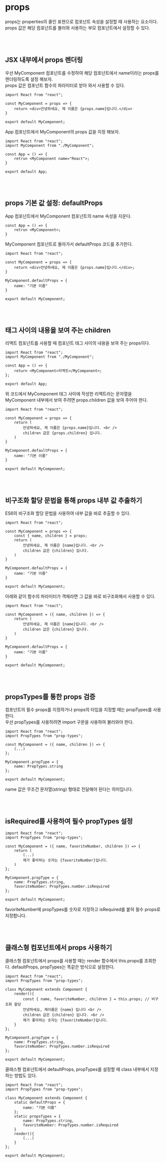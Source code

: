 # props
props는 properties의 줄인 표현으로 컴포넌트 속성을 설정할 때 사용하는 요소이다.  
props 값은 해당 컴포넌트를 불러와 사용하는 부모 컴포넌트에서 설정할 수 있다.

<br>
<br>

## JSX 내부에서 props 렌더링
우선 MyComponent 컴포넌트를 수정하여 해당 컴포넌트에서 name이라는 props를 렌더링하도록 설정 해보자.  
props 값은 컴포넌트 함수의 파라미터로 받아 와서 사용할 수 있다.
```
import React from "react";

const MyComponent = props => {
    return <div>안녕하세요, 제 이름은 {props.name}입니다.</div>
}

export default MyComponent;
```

App 컴포넌트에서 MyComponent의 props 값을 지정 해보자.
```
import React from "react";
import MyComponent from "./MyComponent";

const App = () => {
    retrun <MyComponent name="React">;
}

export default App;
```

<br>
<br>

## props 기본 값 설정: defaultProps
App 컴포넌트에서 MyComponent 컴포넌트의 name 속성을 지운다.
```
const App = () => {
    retrun <MyComponent>;
}

```
MyComponent 컴포넌트로 돌아가서 defaultProps 코드를 추가한다.
```
import React from "react";

const MyComponent = props => {
    return <div>안녕하세요, 제 이름은 {props.name}입니다.</div>;
}

MyComponent.defaultProps = {
    name: "기본 이름"
}

export default MyComponent;
```

<br>
<br>

## 태그 사이의 내용을 보여 주는 children
리액트 컴포넌트를 사용할 때 컴포넌트 태그 사이의 내용을 보여 주는 props이다.
```
import React from "react";
import MyComponent from "./MyComponent";

const App = () => {
    return <MyComponent>리액트</MyComponent>;
};

export default App;
```
위 코드에서 MyComponent 태그 사이에 작성한 리액트라는 문자열을 MyComponent 내부에서 보여 주려면 props.children 값을 보여 주어야 한다.
```
import React from "react";

const MyComponent = props => {
    return (
        안녕하세요, 제 이름은 {props.name}입니다. <br />
        children 값은 {props.children} 입니다.
    )
}

MyComponent.defaultProps = {
    name: "기본 이름"
}

export default MyComponent;
```

<br>
<br>

## 비구조화 할당 문법을 통해 props 내부 값 추출하기
ES6의 비구조화 할당 문법을 사용하여 내부 값을 바로 추출할 수 있다.
```
import React from "react";

const MyComponent = props => {
    const { name, children } = props;
    return (
        안녕하세요, 제 이름은 {name}입니다. <br />
        children 값은 {children} 입니다.
    )
}

MyComponent.defaultProps = {
    name: "기본 이름"
}

export default MyComponent;
```
아래와 같이 함수의 파라미터가 객체라면 그 값을 바로 비구조화해서 사용할 수 있다.
```
import React from "react";

const MyComponent = ({ name, children }) => {
    return (
        안녕하세요, 제 이름은 {name}입니다. <br />
        children 값은 {children} 입니다.
    )
}

MyComponent.defaultProps = {
    name: "기본 이름"
}

export default MyComponent;
```

<br>
<br>

## propsTypes를 통한 props 검증
컴포넌트의 필수 props를 지정하거나 props의 타입을 지정할 때는 propTypes를 사용한다.  
우선 propTypes를 사용하려면 import 구문을 사용하여 불러와야 한다.
```
import React from "react";
import PropTypes from "prop-types";

const MyComponent = ({ name, children }) => {
    (...)
};

MyComponent.propType = {
    name: PropTypes.string
};

export default MyComponent;
```
name 값은 무조건 문자열(string) 형태로 전달해야 된다는 의미입니다.

<br>
<br>

## isRequired를 사용하여 필수 propTypes 설정
```
import React from "react";
import PropTypes from "prop-types";

const MyComponent = ({ name, favoriteNumber, children }) => {
    return (
        (...)
        제가 좋아하는 숫자는 {favoriteNumber}입니다.
    )
};

MyComponent.propType = {
    name: PropTypes.string,
    favoriteNumber: PropTypes.number.isRequired
};

export default MyComponent;
```
favoriteNumber에 propTypes를 숫자로 지정하고 isRequired를 붙혀 필수 props로 지정합니다.

<br>
<br>

## 클래스형 컴포넌트에서 props 사용하기
클래스형 컴포넌트에서 props를 사용할 때는 render 함수에서 this.props를 조회한다.
defaultProps, propTypes는 똑같은 방식으로 설정한다.
```
import React from "react";
import PropTypes from "prop-types";

class MyComponent extends Component {
    render(){
        const { name, favoriteNumber, children } = this.props; // 비구조화 할당
        안녕하세요, 제이름은 {name} 입니다 <br />
        children 값은 {children} 입니다. <br />
        제가 좋아하는 숫자는 {favoriteNumber}입니다.
    }        
};

MyComponent.propType = {
    name: PropTypes.string,
    favoriteNumber: PropTypes.number.isRequired
};

export default MyComponent;
```
클래스형 컴포넌트에서 defaultProps, propTypes를 설정할 때 class 내부에서 지정하는 방법도 있다.
```
import React from "react";
import PropTypes from "prop-types";

class MyComponent extends Component {
    static defaultProps = {
        name: "기본 이름"
    };
    static propsTypes = {
        name: PropTypes.string,
        favoriteNumber: PropTypes.number.isRequired
    }
    render(){
        (...)
    }        
};

export default MyComponent;
```